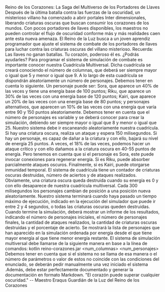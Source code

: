 Reino de los Corazones: La Saga del Multiverso de los Portadores de Llaves
Después de la última batalla contra las fuerzas de la oscuridad, un misterioso villano ha comenzado a abrir portales Inter dimensionales, liberando criaturas oscuras que buscan consumir los corazones de los mundos. Con pocos portadores de llaves disponibles, los maestros no pueden controlar el flujo de oscuridad conforme más y más realidades caen ante esta nueva amenaza.
El Reino de la Luz busca a un joven aprendiz programador que ajuste el sistema de combate de los portadores de llaves para luchar contra las criaturas oscuras del villano misterioso. Recuerda: Las llaves no ganan batallas. Tu corazón, poderoso él es. ¿Podrás ayudarles? Para programar el sistema de simulación de combate es importante conocer nuestra Cuadrícula Multiversal.
Dicha cuadrícula se creará conociendo el número de columnas, que deberá ser siempre mayor o igual que 5 y menor o igual que 9. A lo largo de esta cuadrícula se dispondrán aleatoriamente un número de personajes.
Debemos tener en cuenta lo siguiente. Un personaje puede ser: Sora, que aparece un 40% de las veces y tiene una energía base de 100 puntos; Riku, que aparece un 30% de las veces con una energía base de 120 puntos; Kairi, que aparece un 20% de las veces con una energía base de 80 puntos; y personajes alternativos, que aparecen un 10% de las veces con una energía que varía entre 90 y 150 puntos aleatoriamente.
Debemos tener en cuenta que el número de personajes es variable y se deberá conocer para crear la simulación, debiendo ser siempre mayor o igual que 8 y menor o igual que 25.
Nuestro sistema debe ir escaneando aleatoriamente nuestra cuadrícula. Si hay una criatura oscura, realiza un ataque y espera 150 milisegundos. Si hay un personaje, es capaz de dañar a la criatura y con ello, bajará su nivel de energía 25 puntos. A veces, el 18% de las veces, podemos hacer un ataque crítico y con ello dañamos a la criatura oscura en 40-55 puntos de energía.
Pero tenemos en cuenta que si el personaje es Sora, este puede invocar conexiones para regenerar energía. Si es Riku, puede absorber parcialmente ataques oscuros. Finalmente, si es Kairi, puede otorgarse inmunidad temporal.
El sistema de cuadrícula tiene un contador de criaturas oscuras destruidas, número de aciertos y de ataques realizados. Obviamente, una criatura oscura queda destruida cuando su energía es 0 y con ello desaparece de nuestra cuadrícula multiversal.
Cada 300 milisegundos los personajes cambian de posición a una posición nueva aleatoriamente. Nuestro sistema terminará cuando haya pasado un tiempo máximo de ejecución, indicado en la ejecución del simulador que puede ir entre 2 y 4 segundos, o todas las criaturas oscuras queden destruidas.
Cuando termine la simulación, deberá mostrar un informe de los resultados, indicando el número de personajes iniciales, el número de personajes finales, la cantidad de ataques realizados, la cantidad de criaturas oscuras destruidas y el porcentaje de acierto. Se mostrará la lista de personajes que han aparecido en la simulación ordenada por energía desde el que tiene mayor energía al que tiene menor energía restante.
El sistema de simulación multiversal debe llamarse de la siguiente manera en base a la línea de comandos:
kotlin reino-corazones.jar <num_columnas> <num_personajes> <tiempo>
Debemos tener en cuenta que si el sistema no se llama de esa manera o el número de parámetros o valor de estos no coincide con las condiciones del enunciado, se deberán pedir manualmente una vez iniciado el sistema .Además, debe estar perfectamente documentado y generar la documentación en formato Markdown.
"El corazón puede superar cualquier oscuridad." -- Maestro Eraqus
Guardián de la Luz del Reino de los Corazones